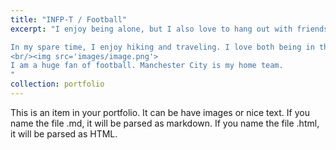 ```yaml
---
title: "INFP-T / Football"
excerpt: "I enjoy being alone, but I also love to hang out with friends. I cherish the time I spend with my friends and family.

In my spare time, I enjoy hiking and traveling. I love both being in the nature and exploring the city. I love rivers, lakes, oceans. Just every landscape with water. Watching the sunset on the beach is my favorite thing to do.
<br/><img src='images/image.png'>
I am a huge fan of football. Manchester City is my home team.
"
collection: portfolio
---
```


This is an item in your portfolio. It can be have images or nice text. If you name the file .md, it will be parsed as markdown. If you name the file .html, it will be parsed as HTML. 
